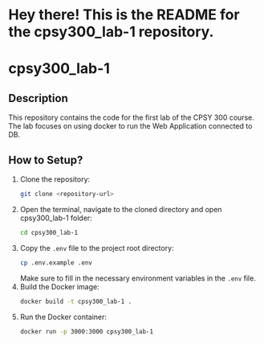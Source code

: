 # Hey there! This is the README for the cpsy300_lab-1 repository.
# cpsy300_lab-1

## Description
This repository contains the code for the first lab of the CPSY 300 course. The lab focuses on using docker to run the Web Application connected to DB. 

## How to Setup?
 
1. Clone the repository:
   ```bash
   git clone <repository-url>
2. Open the terminal, navigate to the cloned directory and open cpsy300_lab-1 folder:
   ```bash
   cd cpsy300_lab-1
   ```
3. Copy the `.env` file to the project root directory:
   ```bash
   cp .env.example .env
   ```
   Make sure to fill in the necessary environment variables in the `.env` file.
3. Build the Docker image:
   ```bash
   docker build -t cpsy300_lab-1 .
   ```
4. Run the Docker container:
   ```bash
   docker run -p 3000:3000 cpsy300_lab-1
   ```